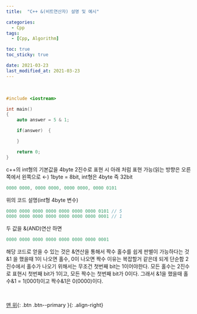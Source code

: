 ```yaml
---
title:  "C++ &(비트연산자) 설명 및 예시" 

categories:
  - Cpp
tags:
  - [Cpp, Algorithm]

toc: true
toc_sticky: true

date: 2021-03-23
last_modified_at: 2021-03-23
---
```


<br>

```cpp
#include <iostream>

int main()
{
	auto answer = 5 & 1;

	if(answer)	{

	}

	return 0;
}
```

c++의 int형의 기본값을 4byte 2진수로 표현 시 아래 처럼 표현 가능(읽는 방향은 오른쪽에서 왼쪽으로 ←) 1byte = 8bit, int형은 4byte 즉 32bit  

```cpp
0000 0000, 0000 0000, 0000 0000, 0000 0101
```

위의 코드 설명(int형 4byte 변수)  
```cpp
0000 0000 0000 0000 0000 0000 0000 0101 // 5
0000 0000 0000 0000 0000 0000 0000 0001 // 1
```
두 값을 &(AND)연산 하면  

```cpp
0000 0000 0000 0000 0000 0000 0000 0001
```
해당 코드로 얻을 수 있는 것은 &연산을 통해서 짝수 홀수를 쉽게 판별이 가능하다는 것
&1 을 했을때 1이 나오면 홀수, 0이 나오면 짝수
이유는 복잡할거 같은데 되게 단순함
2진수에서 홀수가 나오기 위해서는 무조건 첫번째 bit는 1이어야한다.
모든 홀수는 2진수로 표현시 첫번째 bit가 1이고, 모든 짝수는 첫번째 bit가 0이다.
그래서 &1을 했을때 홀수&1 = 1(0001)이고 짝수&1은 0(0000)이다.

<br>

[맨 위](#){: .btn .btn--primary }{: .align-right}
